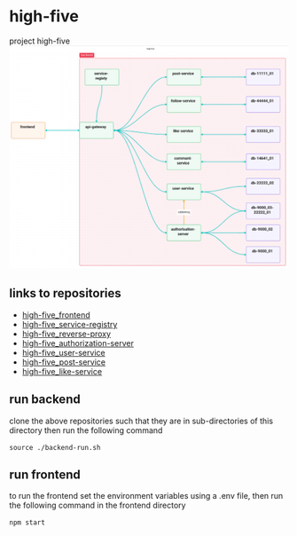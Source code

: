 # high-five
project high-five
<img src='high-five_assets/high-five.png'/>

## links to repositories
- [high-five_frontend](https://github.com/singhalmradul/high-five_frontend)
- [high-five_service-registry](https://github.com/singhalmradul/high-five_service-registry)
- [high-five_reverse-proxy](https://github.com/singhalmradul/high-five_reverse-proxy)
- [high-five_authorization-server](https://github.com/singhalmradul/high-five_authorization-server)
- [high-five_user-service](https://github.com/singhalmradul/high-five_user-service)
- [high-five_post-service](https://github.com/singhalmradul/high-five_post-service)
- [high-five_like-service](https://github.com/singhalmradul/high-five_like-service)

## run backend
clone the above repositories
such that they are in sub-directories of this directory then run the following command
```
source ./backend-run.sh
```
## run frontend
to run the frontend set the environment variables using a .env file, then run the following command in the frontend directory
```
npm start
```